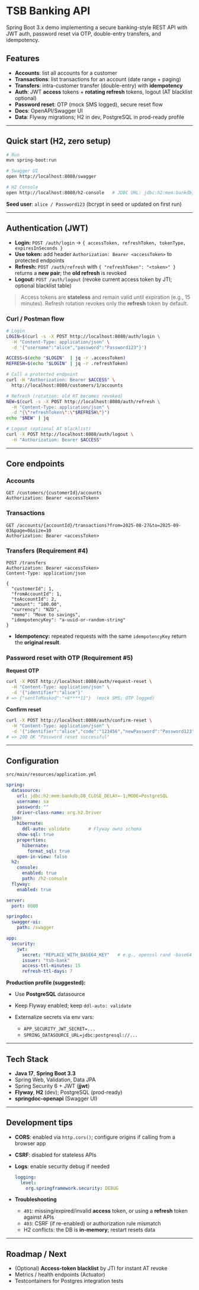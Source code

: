 # TSB Banking API

Spring Boot 3.x demo implementing a secure banking-style REST API with JWT auth, password reset via OTP, double-entry transfers, and idempotency.

## Features

* **Accounts**: list all accounts for a customer
* **Transactions**: list transactions for an account (date range + paging)
* **Transfers**: intra-customer transfer (double-entry) with **idempotency**
* **Auth**: JWT **access** tokens + **rotating refresh** tokens, logout (AT blacklist optional)
* **Password reset**: OTP (mock SMS logged), secure reset flow
* **Docs**: OpenAPI/Swagger UI
* **Data**: Flyway migrations; H2 in dev, PostgreSQL in prod-ready profile

---

## Quick start (H2, zero setup)

```bash
# Run
mvn spring-boot:run

# Swagger UI
open http://localhost:8080/swagger

# H2 Console
open http://localhost:8080/h2-console   # JDBC URL: jdbc:h2:mem:bankdb, user: sa
```

**Seed user**: `alice / Password123` (bcrypt in seed or updated on first run)

---

## Authentication (JWT)

* **Login:** `POST /auth/login` → `{ accessToken, refreshToken, tokenType, expiresInSeconds }`
* **Use token:** add header `Authorization: Bearer <accessToken>` to protected endpoints
* **Refresh:** `POST /auth/refresh` with `{ "refreshToken": "<token>" }` returns a **new pair**; the **old refresh** is revoked
* **Logout:** `POST /auth/logout` (revoke current access token by JTI; optional blacklist table)

> Access tokens are **stateless** and remain valid until expiration (e.g., 15 minutes). Refresh rotation revokes only the **refresh** token by default.

### Curl / Postman flow

```bash
# Login
LOGIN=$(curl -s -X POST http://localhost:8080/auth/login \
  -H "Content-Type: application/json" \
  -d '{"username":"alice","password":"Password123"}')

ACCESS=$(echo "$LOGIN"  | jq -r .accessToken)
REFRESH=$(echo "$LOGIN" | jq -r .refreshToken)

# Call a protected endpoint
curl -H "Authorization: Bearer $ACCESS" \
  http://localhost:8080/customers/1/accounts

# Refresh (rotation: old RT becomes revoked)
NEW=$(curl -s -X POST http://localhost:8080/auth/refresh \
  -H "Content-Type: application/json" \
  -d "{\"refreshToken\":\"$REFRESH\"}")
echo "$NEW" | jq

# Logout (optional AT blacklist)
curl -X POST http://localhost:8080/auth/logout \
  -H "Authorization: Bearer $ACCESS"
```

---

## Core endpoints

### Accounts

```http
GET /customers/{customerId}/accounts
Authorization: Bearer <accessToken>
```

### Transactions

```http
GET /accounts/{accountId}/transactions?from=2025-08-27&to=2025-09-03&page=0&size=10
Authorization: Bearer <accessToken>
```

### Transfers (Requirement #4)

```http
POST /transfers
Authorization: Bearer <accessToken>
Content-Type: application/json

{
  "customerId": 1,
  "fromAccountId": 1,
  "toAccountId": 2,
  "amount": "100.00",
  "currency": "NZD",
  "memo": "Move to savings",
  "idempotencyKey": "a-uuid-or-random-string"
}
```

* **Idempotency:** repeated requests with the same `idempotencyKey` return the **original result**.

### Password reset with OTP (Requirement #5)

**Request OTP**

```bash
curl -X POST http://localhost:8080/auth/request-reset \
  -H "Content-Type: application/json" \
  -d '{"identifier":"alice"}'
# => {"sentToMasked":"+6****11"}  (mock SMS; OTP logged)
```

**Confirm reset**

```bash
curl -X POST http://localhost:8080/auth/confirm-reset \
  -H "Content-Type: application/json" \
  -d '{"identifier":"alice","code":"123456","newPassword":"Password123"}'
# => 200 OK "Password reset successful"
```

---

## Configuration

`src/main/resources/application.yml`

```yaml
spring:
  datasource:
    url: jdbc:h2:mem:bankdb;DB_CLOSE_DELAY=-1;MODE=PostgreSQL
    username: sa
    password: ""
    driver-class-name: org.h2.Driver
  jpa:
    hibernate:
      ddl-auto: validate       # Flyway owns schema
    show-sql: true
    properties:
      hibernate:
        format_sql: true
    open-in-view: false
  h2:
    console:
      enabled: true
      path: /h2-console
  flyway:
    enabled: true

server:
  port: 8080

springdoc:
  swagger-ui:
    path: /swagger

app:
  security:
    jwt:
      secret: "REPLACE_WITH_BASE64_KEY"   # e.g., openssl rand -base64 48
      issuer: "tsb-bank"
      access-ttl-minutes: 15
      refresh-ttl-days: 7
```

**Production profile (suggested):**

* Use **PostgreSQL** datasource
* Keep Flyway enabled; keep `ddl-auto: validate`
* Externalize secrets via env vars:

    * `APP_SECURITY_JWT_SECRET=...`
    * `SPRING_DATASOURCE_URL=jdbc:postgresql://...`

---

## Tech Stack

* **Java 17**, **Spring Boot 3.3**
* Spring Web, Validation, Data JPA
* Spring Security 6 + JWT (**jjwt**)
* **Flyway**, **H2** (dev); PostgreSQL (prod-ready)
* **springdoc-openapi** (Swagger UI)

---

## Development tips

* **CORS**: enabled via `http.cors()`; configure origins if calling from a browser app
* **CSRF**: disabled for stateless APIs
* **Logs**: enable security debug if needed

  ```yaml
  logging:
    level:
      org.springframework.security: DEBUG
  ```
* **Troubleshooting**

    * `401`: missing/expired/invalid **access** token, or using a **refresh** token against APIs
    * `403`: CSRF (if re-enabled) or authorization rule mismatch
    * H2 conflicts: the DB is **in-memory**; restart resets data

---

## Roadmap / Next

* (Optional) **Access-token blacklist** by JTI for instant AT revoke
* Metrics / health endpoints (Actuator)
* Testcontainers for Postgres integration tests
